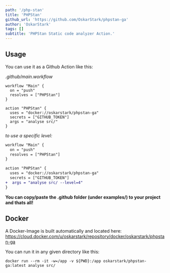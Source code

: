 ```yaml
---
path: '/php-stan'
title: 'PHPStan'
github_url: 'https://github.com/OskarStark/phpstan-ga'
author: 'OskarStark'
tags: []
subtitle: 'PHPStan Static code analyzer Action.'
---
```


## Usage

You can use it as a Github Action like this:

_.github/main.workflow_

```
workflow "Main" {
  on = "push"
  resolves = ["PHPStan"]
}

action "PHPStan" {
  uses = "docker://oskarstark/phpstan-ga"
  secrets = ["GITHUB_TOKEN"]
  args = "analyse src/"
}
```

_to use a specific level:_

```diff
workflow "Main" {
  on = "push"
  resolves = ["PHPStan"]
}

action "PHPStan" {
  uses = "docker://oskarstark/phpstan-ga"
  secrets = ["GITHUB_TOKEN"]
+  args = "analyse src/ --level=4"
}
```

**You can copy/paste the .github folder (under examples/) to your project and thats all!**

## Docker

A Docker-Image is built automatically and located here:
https://cloud.docker.com/u/oskarstark/repository/docker/oskarstark/phpstan-ga

You can run it in any given directory like this:

`docker run --rm -it -w=/app -v ${PWD}:/app oskarstark/phpstan-ga:latest analyse src/`
